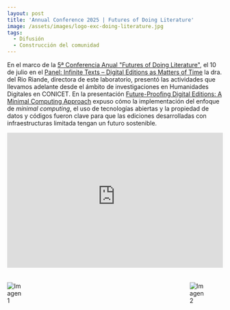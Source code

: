 ```yaml
---
layout: post
title: 'Annual Conference 2025 | Futures of Doing Literature'
image: /assets/images/logo-exc-doing-literature.jpg
tags:
  - Difusión
  - Construcción del comunidad
---
```


En el marco de la [5ª Conferencia Anual "Futures of Doing Literature"](https://www.temporal-communities.de/explore/listen-read-watch/futures-of-doing-literature/index.html), el 10 de julio en el [Panel: Infinite Texts – Digital Editions as Matters of Time](https://www.temporal-communities.de/explore/listen-read-watch/futures-of-doing-literature/panel-infinite-texts/index.html) la dra. del Rio Riande, directora de este laboratorio, presentó las actividades que llevamos adelante desde el ámbito de investigaciones en Humanidades Digitales en CONICET. En la presentación [Future-Proofing Digital Editions: A Minimal Computing Approach](https://www.temporal-communities.de/explore/listen-read-watch/futures-of-doing-literature/panel-infinite-texts/index.html#collapse_150166784_del-rio-riande-gimena) expuso cómo la implementación del enfoque de *minimal computing*, el uso de tecnologías abiertas y la propiedad de datos y códigos fueron clave para que las ediciones desarrolladas con infraestructuras limitada tengan un futuro sostenible.

<div style="display: flex; justify-content: space-between; gap: 20px; flex-wrap: wrap;">
  <iframe 
    src="https://www.temporal-communities.de/explore/listen-read-watch/futures-of-doing-literature/panel-infinite-texts/index.html" 
    width="560" 
    height="315" 
    style="border: none;" 
    loading="lazy">
  </iframe>
  
  <img src="https://box.fu-berlin.de/apps/files_sharing/publicpreview/TnqJReTii8JfXmD?file=/IMG_2346.jpg&fileId=705228220&x=960&y=540&a=true&etag=307e8b3c30793ccbab070c50d6fefd5a" 
       alt="Imagen 1" 
       style="max-width: 45%; height: auto;">
  
  <img src="https://box.fu-berlin.de/apps/files_sharing/publicpreview/TnqJReTii8JfXmD?file=/_DSC6922_sRGB_3500px.jpg&fileId=706689613&x=960&y=540&a=true&etag=0c22275f25c9fd08c89ed40ac3b613c7" 
       alt="Imagen 2" 
       style="max-width: 45%; height: auto;">
</div>
